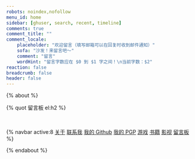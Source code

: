 ```yaml
---
robots: noindex,nofollow
menu_id: home
sidebar: [ghuser, search, recent, timeline]
comments: true
comment_title: ""
comment_locale:
    placeholder: "欢迎留言（填写邮箱可以在回复时收到邮件通知）"
    sofa: "沙发！来留言吧～"
    comment: "留言"
    wordHint: "留言字数应在 $0 到 $1 字之间！\n当前字数：$2"
reaction: false
breadcrumb: false
header: false
---
```


{% about %}

{% quot 留言板 el:h2 %}

<br/>

{% navbar active:8 [关于](/) [联系我](/contact-me/) [我的&nbsp;Github](/my-github/) [我的&nbsp;PGP](/my-pgp/) [游戏](/games/) [书籍](/books/) [影视](/movies/) [留言板](/message-board/) %}

{% endabout %}
